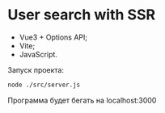 # User search with SSR

- Vue3 + Options API;
- Vite;
- JavaScript.

Запуск проекта:
```sh
node ./src/server.js
```

Программа будет бегать на localhost:3000
